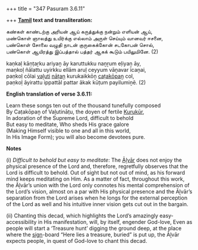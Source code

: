 +++
title = "347 Pasuram 3.6.11"

+++
**[Tamil](/definition/tamil#history "show Tamil definitions") text and transliteration:**

கண்கள் காண்டற்கு அரியன் ஆய் கருத்துக்கு நன்றும் எளியன் ஆய்,  
மண்கொள் ஞாலத்து உயிர்க்கு எல்லாம் அருள் செய்யும் வானவர் ஈசனை,  
பண்கொள் சோலை வழுதி நாடன் குருகைக்கோன் சடகோபன் சொல்,  
பண்கொள் ஆயிரத்து இப்பத்தால் பத்தர் ஆகக் கூடும் பயிலுமினே. (2)

kaṇkaḷ kāṇṭaṟku ariyaṉ āy karuttukku naṉṟum eḷiyaṉ āy,  
maṇkoḷ ñālattu uyirkku ellām aruḷ ceyyum vāṉavar īcaṉai,  
paṇkoḷ cōlai [vaḻuti](/definition/valuti#history "show vaḻuti definitions") [nāṭaṉ](/definition/natan#history "show nāṭaṉ definitions") kurukaikkōṉ [caṭakōpaṉ](/definition/catakopan#vaishnavism "show caṭakōpaṉ definitions") col,  
paṇkoḷ āyirattu ippattāl pattar ākak kūṭum payilumiṉē. (2)

**English translation of verse 3.6.11:**

Learn these songs ten out of the thousand tunefully composed  
By Caṭakōpaṉ of Vaḻutināṭu, the doyen of fertile [Kurukūr](/definition/kurukur#vaishnavism "show Kurukūr definitions"),  
In adoration of the Supreme Lord, difficult to behold  
But easy to meditate, Who sheds His grace galore  
(Making Himself visible to one and all in this world,  
In His Image Form); you will also become devotees pure.

**Notes**

\(i\) *Difficult to behold but easy to meditate*: The [Āḻvār](/definition/aḻvar#vaishnavism "show Āḻvār definitions") does not enjoy the physical presence of the Lord and, therefore, regretfully observes that the Lord is difficult to behold. Out of sight but not out of mind, as his forward mind keeps meditating on Him. As a matter of fact, throughout this work, the Āḻvār’s union with the Lord only connotes his mental comprehension of the Lord’s vision, almost on a par with His physical presence and the Āḻvār’s separation from the Lord arises when he longs for the external perception of the Lord as well and his intuitive inner vision gets cut out in the bargain.

\(ii\) Chanting this decad, which highlights the Lord’s amazingly easy-accessibility in His manifestation, will, by itself, engender God-love, Even as people will start a ‘Treasure hunt’ digging the ground deep, at the place where the [sign](/definition/sign#history "show sign definitions")-board “Here lies a treasure, buried” is put up, the Āḻvār expects people, in quest of God-love to chant this decad.


